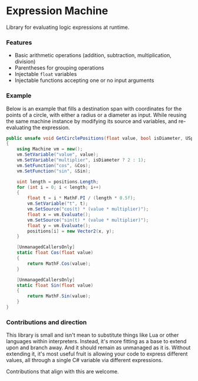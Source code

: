 # Expression Machine

Library for evaluating logic expressions at runtime.

### Features

- Basic arithmetic operations (addition, subtraction, multiplication, division)
- Parentheses for grouping operations
- Injectable `float` variables
- Injectable functions accepting one or no input arguments

### Example

Below is an example that fills a destination span with coordinates for the points of a circle,
with either a radius or a diameter as input. While reusing the same machine instance by modifying
its source and variables, and re-evaluating the expression.
```cs
public unsafe void GetCirclePositions(float value, bool isDiameter, USpan<Vector2> positions)
{
    using Machine vm = new();
    vm.SetVariable("value", value);
    vm.SetVariable("multiplier", isDiameter ? 2 : 1);
    vm.SetFunction("cos", &Cos);
    vm.SetFunction("sin", &Sin);

    uint length = positions.Length;
    for (int i = 0; i < length; i++)
    {
        float t = i * MathF.PI / (length * 0.5f);
        vm.SetVariable("t", t);
        vm.SetSource("cos(t) * (value * multiplier)");
        float x = vm.Evaluate();    
        vm.SetSource("sin(t) * (value * multiplier)");
        float y = vm.Evaluate();
        positions[i] = new Vector2(x, y);
    }

    [UnmanagedCallersOnly]
    static float Cos(float value)
    {
        return MathF.Cos(value);
    }

    [UnmanagedCallersOnly]
    static float Sin(float value)
    {
        return MathF.Sin(value);
    }
}
```

### Contributions and direction

This library is small and isn't mean to substitute things like Lua or other languages within interpreters.
Instead, it's more fitting as a base to extend upon and branch away. And it should remain as unmanaged as it is.
Without extending it, it's most useful fruit is allowing your code to express different values, all through a
single C# variable via different expressions.

Contributions that align with this are welcome.